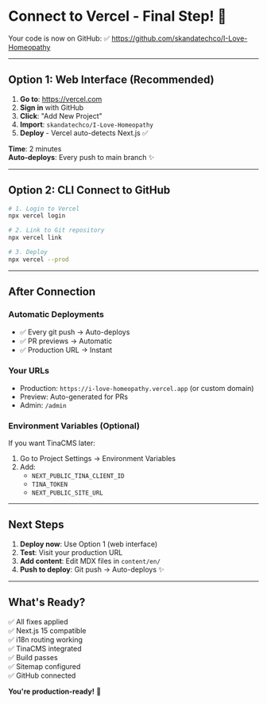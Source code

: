 # Connect to Vercel - Final Step! 🚀

Your code is now on GitHub:
✅ https://github.com/skandatechco/I-Love-Homeopathy

---

## Option 1: Web Interface (Recommended)

1. **Go to**: https://vercel.com
2. **Sign in** with GitHub
3. **Click**: "Add New Project"
4. **Import**: `skandatechco/I-Love-Homeopathy`
5. **Deploy** - Vercel auto-detects Next.js ✅

**Time**: 2 minutes  
**Auto-deploys**: Every push to main branch ✨

---

## Option 2: CLI Connect to GitHub

```bash
# 1. Login to Vercel
npx vercel login

# 2. Link to Git repository
npx vercel link

# 3. Deploy
npx vercel --prod
```

---

## After Connection

### Automatic Deployments
- ✅ Every git push → Auto-deploys
- ✅ PR previews → Automatic
- ✅ Production URL → Instant

### Your URLs
- Production: `https://i-love-homeopathy.vercel.app` (or custom domain)
- Preview: Auto-generated for PRs
- Admin: `/admin`

### Environment Variables (Optional)

If you want TinaCMS later:
1. Go to Project Settings → Environment Variables
2. Add:
   - `NEXT_PUBLIC_TINA_CLIENT_ID`
   - `TINA_TOKEN`
   - `NEXT_PUBLIC_SITE_URL`

---

## Next Steps

1. **Deploy now**: Use Option 1 (web interface) 
2. **Test**: Visit your production URL
3. **Add content**: Edit MDX files in `content/en/`
4. **Push to deploy**: Git push → Auto-deploys ✨

---

## What's Ready?

✅ All fixes applied  
✅ Next.js 15 compatible  
✅ i18n routing working  
✅ TinaCMS integrated  
✅ Build passes  
✅ Sitemap configured  
✅ GitHub connected  

**You're production-ready!** 🎉

